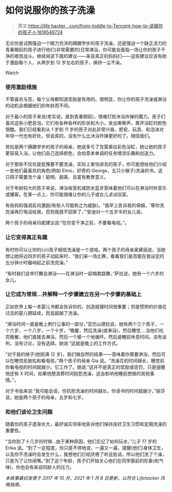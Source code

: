 # 如何说服你的孩子洗澡

> 原文:[https://life hacker . com/from-toddle-to-Tencent-how-to-说服你的孩子-t-1818548724](https://lifehacker.com/from-toddlers-to-teens-how-to-convince-your-children-t-1818548724)

无论你是试图强迫一个精力充沛的蹒跚学步的孩子洗澡，还是强迫一个缺乏活力的青春期前的孩子进行他们(非常需要的)日常淋浴，你可能会面临一场让你的孩子干净的艰苦战斗。继续阅读下面的建议——来自真正的妈妈们——这些建议应该有助于激励每个人，从两岁到 12 岁左右的孩子，保持一尘不染。

Watch

### **使用激励措施**

不管喜欢与否，每个父母都知道奖励是有用的。很明显，你让你的孩子洗澡或淋浴的动机会根据他们的年龄而不同。

对于最小的孩子来说(老实说，直到青春期前)，很难打败沐浴炸弹的魔力。孩子们喜欢这些小肥皂泡，它们有各种各样的形状和大小，发出嘶嘶声，离开浴缸时颜色很酷。我们已经看到从 1 岁到 11 岁的孩子对此非常兴奋。肥皂、玩具、和泡沫对年轻一代也有好处，但说真的，没有什么比沐浴炸弹更好的了。相信我们。

劳拉是两个蹒跚学步的孩子的母亲，她说多亏了克雷奥拉彩色浴缸，她让她的孩子更容易入浴。让他们自己选择颜色，会给原本单调的任务增添乐趣和创造力。

对于那些不仅仅是犹豫要不要洗澡，实际上害怕进去的孩子，你可能想给他们介绍一些他们最喜欢的角色(例如 Elmo，好奇的 George，五只小猴子)洗澡的书。这只鸽子需要洗个澡！聪明、甜美、且富有教育意义。

对于年龄较大的孩子来说，淋浴收音机或防水蓝牙意味着他们可以在淋浴时听音乐或播客。在某一点上，你可能很难让你的儿子或女儿*走出*浴室。

有些妈妈强调反向激励(有些人可能称之为威胁)。“我早上告诉我的保姆，‘等你洗完澡再打电话给我，否则我就不回家了，’”安迪对一个五岁半的女儿说。

两个孩子的母亲玛妮建议说:“在你变干净之前，不要看电视。”。

### **让它变得真正有趣**

有时你可以让你的(小)孩子相信洗澡是一个游戏。两个孩子的母亲奥黛丽说，当她想让她将近四岁的孩子动起来时，“我们来一场比赛，看看我们是否能在我设定的五分钟计时器响起之前洗完澡。”

“有时我们会举行舞会淋浴——在淋浴时一起唱歌跳舞，”萨拉说，她有一个六岁的女儿。

### **让它成为常规…并解释一个步骤建立在另一个步骤的基础上**

正如世界上每一本婴儿书都会告诉你的，创造就寝时间很重要；但是惯例的价值在过去的婴儿期延续，而且超越了洗澡。

“淋浴时间一直是晚上例行公事的一部分，”亚历山德拉说，她有两个三个孩子，一个六岁，一个八岁，一个十岁。“晚餐，然后洗澡(或淋浴)，然后睡觉....当他们吃完晚餐，他们直接去淋浴，然后一个接一个地循环。然后是睡前休息时间。没有谈判，没有讨论，没有选择。她说:“这就是晚上的工作方式。

“对于我的继子(他刚满 12 岁)，我们做自然的结果——意味着你需要淋浴，然后可以在睡觉前放松和看电视，”两个孩子的母亲 Gia 说。“洗澡花的时间越长，睡觉前你看电视的时间就越少。它工作了。她说:“这并不是真正的奖励或惩罚，只是提醒他还有 X 时间，如果他想浪费时间抱怨洗澡，这会影响他睡前想做的其他事情。”。

对于书虫来说:“我可能会说，你抗拒洗澡的时间越长，你读书的时间就越少，”丽莎说，她是两个孩子的母亲，五岁和七岁。

### **和他们谈论卫生问题**

随着你的孩子逐渐长大，最好诚实坦率地告诉他们保持良好卫生习惯和定期洗澡的重要性。

“当你到了十几岁的时候...由于某种原因，他们忘记了如何玩水，”儿子 17 岁的 Erika 说。“到了一定程度，你只是不停地说，一遍又一遍，提醒(他们)身体卫生，以及你不洗澡时会发生什么，我想他们已经厌倦了听这些话，所以他们洗了个澡，只是为了让你闭嘴。”到了这个年龄，孩子们开始关心他们在同学面前的形象(和气味)，你也会有来自同龄人的压力。

*本故事最初发表于 2017 年 10 月，2021 年 1 月 8 日更新，以符合 Lifehacker 风格指南。*